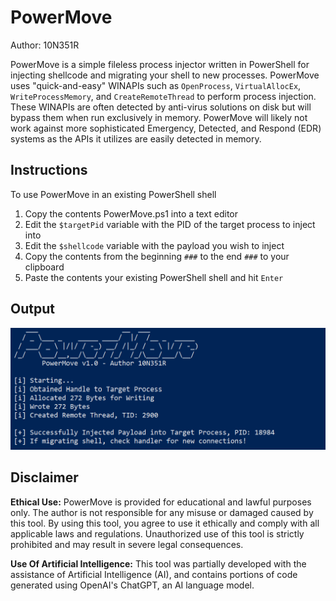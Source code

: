 # PowerMove
Author: 10N351R


PowerMove is a simple fileless process injector written in PowerShell for injecting shellcode and migrating your shell to new processes. PowerMove uses "quick-and-easy" WINAPIs such as `OpenProcess`, `VirtualAllocEx`, `WriteProcessMemory`, and `CreateRemoteThread` to perform process injection. These WINAPIs are often detected by anti-virus solutions on disk but will bypass them when run exclusively in memory. PowerMove will likely not work against more sophisticated Emergency, Detected, and Respond (EDR) systems as the APIs it utilizes are easily detected in memory. 

## Instructions
To use PowerMove in an existing PowerShell shell
1. Copy the contents PowerMove.ps1 into a text editor
2. Edit the `$targetPid` variable with the PID of the target process to inject into
3. Edit the `$shellcode` variable with the payload you wish to inject
4. Copy the contents from the beginning `###` to the end `###` to your clipboard
5. Paste the contents your existing PowerShell shell and hit `Enter`

## Output
![alt text](https://github.com/10N351R/PowerMove/blob/main/Images/PowerMove_output.png)

## Disclaimer
**Ethical Use:** PowerMove is provided for educational and lawful purposes only. The author is not responsible for any misuse or damaged caused by this tool. By using this tool, you agree to use it ethically and comply with all applicable laws and regulations. Unauthorized use of this tool is strictly prohibited and may result in severe legal consequences.

**Use Of Artificial Intelligence:** This tool was partially developed with the assistance of Artificial Intelligence (AI), and contains portions of code generated using OpenAI's ChatGPT, an AI language model.

